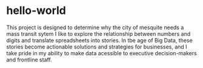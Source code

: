 # hello-world
This project is designed to determine why the city of mesquite needs a mass transit sytem
I like to explore the relationship between numbers and digits and translate spreadsheets into stories. In tbe age
of Big Data, these stories become actionable solutions and strategies for businesses, and I take pride in my ability to 
make data acessible to executive decision-makers and frontline staff.
